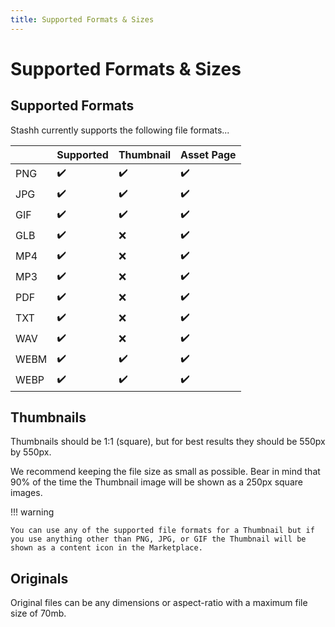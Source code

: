 ```yaml
---
title: Supported Formats & Sizes
---
```


# Supported Formats & Sizes

## Supported Formats

Stashh currently supports the following file formats...

|      | Supported  | Thumbnail | Asset Page |
|------|------------|-----------|------------|
| PNG  | ✔️        | ✔️        | ✔️        |
| JPG  | ✔️        | ✔️        | ✔️        |
| GIF  | ✔️        | ✔️        | ✔️        |
| GLB  | ✔️        | ❌        | ✔️        |
| MP4  | ✔️        | ❌        | ✔️        | 
| MP3  | ✔️        | ❌        | ✔️        |
| PDF  | ✔️        | ❌        | ✔️        |
| TXT  | ✔️        | ❌        | ✔️        |
| WAV  | ✔️        | ❌        | ✔️        |
| WEBM | ✔️        | ✔️        | ✔️        |
| WEBP | ✔️        | ✔️        | ✔️        |

## Thumbnails

Thumbnails should be 1:1 (square), but for best results they should be 550px by 550px. 

We recommend keeping the file size as small as possible. Bear in mind that 90% of the time the Thumbnail image will be shown as a 250px square images.

!!! warning

    You can use any of the supported file formats for a Thumbnail but if you use anything other than PNG, JPG, or GIF the Thumbnail will be shown as a content icon in the Marketplace.

## Originals

Original files can be any dimensions or aspect-ratio with a maximum file size of 70mb.
